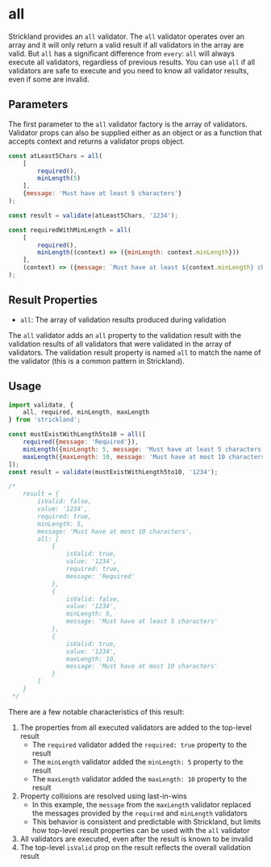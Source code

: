 # all

Strickland provides an `all` validator. The `all` validator operates over an array and it will only return a valid result if all validators in the array are valid. But `all` has a significant difference from `every`: `all` will always execute all validators, regardless of previous results. You can use `all` if all validators are safe to execute and you need to know all validator results, even if some are invalid.

## Parameters

The first parameter to the `all` validator factory is the array of validators. Validator props can also be supplied either as an object or as a function that accepts context and returns a validator props object.

```jsx
const atLeast5Chars = all(
    [
        required(),
        minLength(5)
    ],
    {message: 'Must have at least 5 characters'}
);

const result = validate(atLeast5Chars, '1234');

const requiredWithMinLength = all(
    [
        required(),
        minLength((context) => ({minLength: context.minLength}))
    ],
    (context) => ({message: `Must have at least ${context.minLength} characters`})
);
```

## Result Properties

* `all`: The array of validation results produced during validation

The `all` validator adds an `all` property to the validation result with the validation results of all validators that were validated in the array of validators. The validation result property is named `all` to match the name of the validator \(this is a common pattern in Strickland\).

## Usage

```jsx
import validate, {
    all, required, minLength, maxLength
} from 'strickland';

const mustExistWithLength5to10 = all([
    required({message: 'Required'}),
    minLength({minLength: 5, message: 'Must have at least 5 characters'}),
    maxLength({maxLength: 10, message: 'Must have at most 10 characters'})
]);
const result = validate(mustExistWithLength5to10, '1234');

/*
    result = {
        isValid: false,
        value: '1234',
        required: true,
        minLength: 5,
        message: 'Must have at most 10 characters',
        all: [
            {
                isValid: true,
                value: '1234',
                required: true,
                message: 'Required'
            },
            {
                isValid: false,
                value: '1234',
                minLength: 5,
                message: 'Must have at least 5 characters'
            },
            {
                isValid: true,
                value: '1234',
                maxLength: 10,
                message: 'Must have at most 10 characters'
            }
        ]
    }
 */
```

There are a few notable characteristics of this result:

1. The properties from all executed validators are added to the top-level result
   * The `required` validator added the `required: true` property to the result
   * The `minLength` validator added the `minLength: 5` property to the result
   * The `maxLength` validator added the `maxLength: 10` property to the result
2. Property collisions are resolved using last-in-wins
   * In this example, the `message` from the `maxLength` validator replaced the messages provided by the `required` and `minLength` validators
   * This behavior is consistent and predictable with Strickland, but limits how top-level result properties can be used with the `all` validator
3. All validators are executed, even after the result is known to be invalid
4. The top-level `isValid` prop on the result reflects the overall validation result

